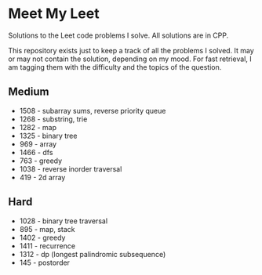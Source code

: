# Meet My Leet
Solutions to the Leet code problems I solve. All solutions are in CPP.

This repository exists just to keep a track of all the problems I solved. It may or may not contain the solution, depending on my mood. For fast retrieval, I am tagging them with the difficulty and the topics of the question.

## Medium

- 1508 - subarray sums, reverse priority queue
- 1268 - substring, trie
- 1282 - map
- 1325 - binary tree
- 969  - array
- 1466 - dfs
- 763  - greedy
- 1038 - reverse inorder traversal
- 419  - 2d array

## Hard

- 1028 - binary tree traversal
- 895  - map, stack
- 1402 - greedy
- 1411 - recurrence 
- 1312 - dp (longest palindromic subsequence)
- 145  - postorder